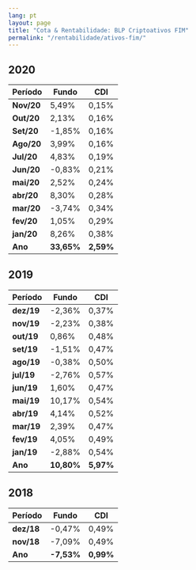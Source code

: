 ```yaml
---
lang: pt
layout: page
title: "Cota & Rentabilidade: BLP Criptoativos FIM"
permalink: "/rentabilidade/ativos-fim/"
---
```

## 2020

Período | Fundo | CDI
---|---|---
**Nov/20** | 5,49% | 0,15%
**Out/20** | 2,13% | 0,16%
**Set/20** | -1,85% | 0,16%
**Ago/20** | 3,99% | 0,16%
**Jul/20** | 4,83% | 0,19%
**Jun/20** | -0,83% | 0,21%
**mai/20** | 2,52% | 0,24%
**abr/20** | 8,30% | 0,28%
**mar/20** | -3,74% | 0,34%
**fev/20** | 1,05% | 0,29%
**jan/20** | 8,26% | 0,38%
**Ano**  | **33,65%** | **2,59%**

## 2019

Período | Fundo | CDI
---|---|---
**dez/19** | -2,36% | 0,37%
**nov/19** | -2,23% | 0,38%
**out/19** | 0,86% | 0,48%
**set/19** | -1,51% | 0,47%
**ago/19** | -0,38% | 0,50%
**jul/19** | -2,76% | 0,57%
**jun/19** | 1,60% | 0,47%
**mai/19** | 10,17% | 0,54%
**abr/19** | 4,14% | 0,52%
**mar/19** | 2,39% | 0,47%
**fev/19** | 4,05% | 0,49%
**jan/19** | -2,88% | 0,54%
**Ano**  | **10,80%** | **5,97%**

## 2018

Período | Fundo | CDI
---|---|---
**dez/18** | -0,47% |  0,49%
**nov/18**  | -7,09%  | 0,49%
**Ano**  | **-7,53%** | **0,99%**
